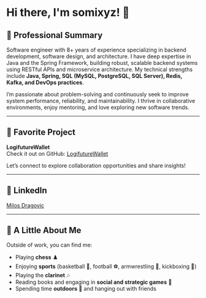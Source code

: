  
# Hi there, I'm somixyz! 👋

## 💼 Professional Summary

Software engineer with 8+ years of experience specializing in backend development, software design, and architecture. I have deep expertise in Java and the Spring Framework, building robust, scalable backend systems using RESTful APIs and microservice architecture. My technical strengths include **Java, Spring, SQL (MySQL, PostgreSQL, SQL Server), Redis, Kafka, and DevOps practices**.

I’m passionate about problem-solving and continuously seek to improve system performance, reliability, and maintainability. I thrive in collaborative environments, enjoy mentoring, and love exploring new software trends.

---

## 🚀 Favorite Project

**LogifutureWallet**  
Check it out on GitHub: [LogifutureWallet](https://github.com/somixyz/LogifutureWallet)

Let’s connect to explore collaboration opportunities and share insights!

---

## 🤝 LinkedIn

[Milos Dragovic](https://www.linkedin.com/in/milos-dragovic/)

---

## 🎯 A Little About Me

Outside of work, you can find me:
- Playing **chess** ♟️
- Enjoying **sports** (basketball 🏀, football ⚽, armwrestling 💪, kickboxing 🥊)
- Playing the **clarinet** 🎶
- Reading books and engaging in **social and strategic games** 🎲
- Spending time **outdoors** 🌳 and hanging out with friends
